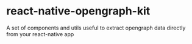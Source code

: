 # react-native-opengraph-kit
A set of components and utils useful to extract opengraph data directly from your react-native app

